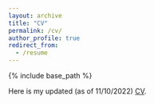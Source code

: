 ```yaml
---
layout: archive
title: "CV"
permalink: /cv/
author_profile: true
redirect_from:
  - /resume
---
```


{% include base_path %}

Here is my updated (as of 11/10/2022) <a href="ethanjyoung.github.io/files/CV.pdf" target="_blank">CV</a>.
